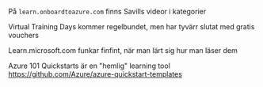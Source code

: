 På `learn.onboardtoazure.com` finns Savills videor i kategorier 

Virtual Training Days kommer regelbundet, men har tyvärr slutat med gratis vouchers 

Learn.microsoft.com funkar finfint, när man lärt sig hur man läser dem 

Azure 101 Quickstarts är en "hemlig" learning tool 
    https://github.com/Azure/azure-quickstart-templates